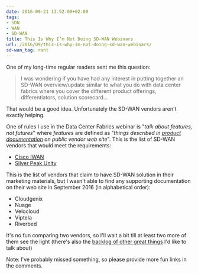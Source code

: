 ```yaml
---
date: 2016-09-21 13:52:00+02:00
tags:
- SDN
- WAN
- SD-WAN
title: This Is Why I’m Not Doing SD-WAN Webinars
url: /2016/09/this-is-why-im-not-doing-sd-wan-webinars/
sd-wan_tag: rant
---
```

One of my long-time regular readers sent me this question:

> I was wondering if you have had any interest in putting together an SD-WAN overview/update similar to what you do with data center fabrics where you cover the different product offerings, differentiators, solution scorecard...

That would be a good idea. Unfortunately the SD-WAN vendors aren't exactly helping.
<!--more-->
One of rules I use in the Data Center Fabrics webinar is "*talk about features, not futures*" where *features* are defined as "*things described in* [*product documentation*](/2015/10/we-need-product-documentation-not-just/) *on public vendor web site*". This is the list of SD-WAN vendors that would meet the requirements:

-   [Cisco IWAN](http://www.cisco.com/c/dam/en/us/td/docs/solutions/CVD/Feb2016/CVD-IWANDesignGuide-FEB16.pdf)
-   [Silver Peak Unity](https://www.silver-peak.com/support/user-documentation)

This is the list of vendors that claim to have SD-WAN solution in their marketing materials, but I wasn't able to find any supporting documentation on their web site in September 2016 (in alphabetical order):

-   Cloudgenix
-   Nuage
-   Velocloud
-   Viptela
-   Riverbed

It's no fun comparing two vendors, so I'll wait a bit till at least two more of them see the light (there's also the [backlog of other great things](https://trello.com/b/9LhRHSsv/ipspace-net-webinar-development) I'd like to talk about)

Note: I've probably missed something, so please provide more fun links in the comments.
